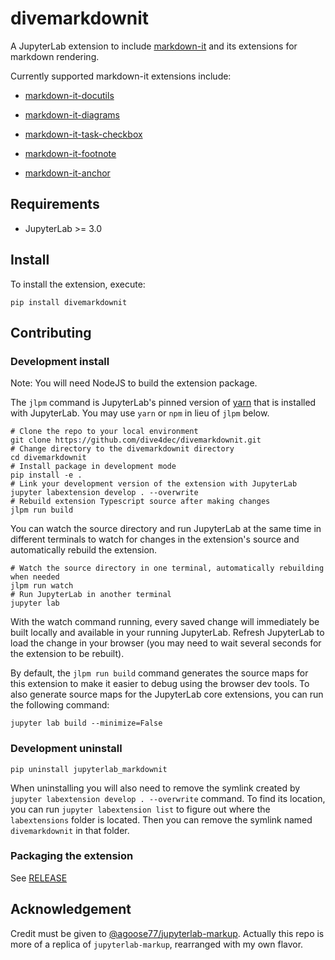 # divemarkdownit

A JupyterLab extension to include [markdown-it](https://github.com/markdown-it/markdown-it) and its extensions for markdown rendering.

Currently supported markdown-it extensions include:

- [markdown-it-docutils](https://github.com/executablebooks/markdown-it-docutils)
- [markdown-it-diagrams](https://github.com/valeriangalliat/markdown-it-anchor)
- [markdown-it-task-checkbox](https://github.com/linsir/markdown-it-task-checkbox)
- [markdown-it-footnote](https://github.com/markdown-it/markdown-it-footnote)

- [markdown-it-anchor](https://github.com/valeriangalliat/markdown-it-anchor)

## Requirements

* JupyterLab >= 3.0

## Install

To install the extension, execute:

```shell
pip install divemarkdownit
```


## Contributing

### Development install

Note: You will need NodeJS to build the extension package.

The `jlpm` command is JupyterLab's pinned version of
[yarn](https://yarnpkg.com/) that is installed with JupyterLab. You may use
`yarn` or `npm` in lieu of `jlpm` below.

```shell
# Clone the repo to your local environment
git clone https://github.com/dive4dec/divemarkdownit.git
# Change directory to the divemarkdownit directory
cd divemarkdownit
# Install package in development mode
pip install -e .
# Link your development version of the extension with JupyterLab
jupyter labextension develop . --overwrite
# Rebuild extension Typescript source after making changes
jlpm run build
```

You can watch the source directory and run JupyterLab at the same time in different terminals to watch for changes in the extension's source and automatically rebuild the extension.

```shell
# Watch the source directory in one terminal, automatically rebuilding when needed
jlpm run watch
# Run JupyterLab in another terminal
jupyter lab
```

With the watch command running, every saved change will immediately be built locally and available in your running JupyterLab. Refresh JupyterLab to load the change in your browser (you may need to wait several seconds for the extension to be rebuilt).

By default, the `jlpm run build` command generates the source maps for this extension to make it easier to debug using the browser dev tools. To also generate source maps for the JupyterLab core extensions, you can run the following command:

```shell
jupyter lab build --minimize=False
```

### Development uninstall

```shell
pip uninstall jupyterlab_markdownit
```

When uninstalling you will also need to remove the symlink created by `jupyter labextension develop . --overwrite`
command. To find its location, you can run `jupyter labextension list` to figure out where the `labextensions`
folder is located. Then you can remove the symlink named `divemarkdownit` in that folder.

### Packaging the extension

See [RELEASE](RELEASE.md)


## Acknowledgement 

Credit must be given to [@agoose77/jupyterlab-markup](https://github.com/agoose77/jupyterlab-markup). Actually this repo is more of a replica of `jupyterlab-markup`, rearranged with my own flavor.